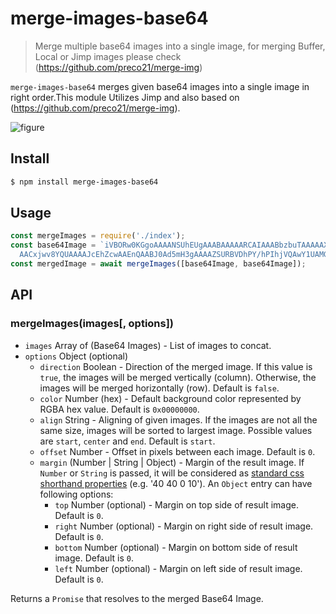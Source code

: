 # merge-images-base64

> Merge multiple base64 images into a single image, for merging Buffer, Local or Jimp images please check (https://github.com/preco21/merge-img)

`merge-images-base64` merges given base64 images into a single image in right order.This module Utilizes Jimp and also based on (https://github.com/preco21/merge-img).

![figure](https://rawgit.com/preco21/merge-img/master/media/figure.png)

## Install

```bash
$ npm install merge-images-base64
```

## Usage

```javascript
const mergeImages = require('./index');
const base64Image = `iVBORw0KGgoAAAANSUhEUgAAABAAAAARCAIAAABbzbuTAAAAAXNSR0IArs4c6QAAAARnQU1B
  AACxjwv8YQUAAAAJcEhZcwAAEnQAABJ0Ad5mH3gAAAAZSURBVDhPY/hPIhjVQAwY1UAMGPoa/v8HALkfLP4gBjPYAAAAAElFTkSuQmCC`;
const mergedImage = await mergeImages([base64Image, base64Image]);
```

## API

### mergeImages(images[, options])

- `images` Array of (Base64 Images) - List of images to concat.
- `options` Object (optional)
  - `direction` Boolean - Direction of the merged image. If this value is `true`, the images will be merged vertically (column). Otherwise, the images will be merged horizontally (row). Default is `false`.
  - `color` Number (hex) - Default background color represented by RGBA hex value. Default is `0x00000000`.
  - `align` String - Aligning of given images. If the images are not all the same size, images will be sorted to largest image. Possible values are `start`, `center` and `end`. Default is `start`.
  - `offset` Number - Offset in pixels between each image. Default is `0`.
  - `margin` (Number | String | Object) - Margin of the result image. If `Number` or `String` is passed, it will be considered as [standard css shorthand properties](https://developer.mozilla.org/en-US/docs/Web/CSS/Shorthand_properties) (e.g. '40 40 0 10'). An `Object` entry can have following options:
    - `top` Number (optional) - Margin on top side of result image. Default is `0`.
    - `right` Number (optional) - Margin on right side of result image. Default is `0`.
    - `bottom` Number (optional) - Margin on bottom side of result image. Default is `0`.
    - `left` Number (optional) - Margin on left side of result image. Default is `0`.

Returns a `Promise` that resolves to the merged Base64 Image.
